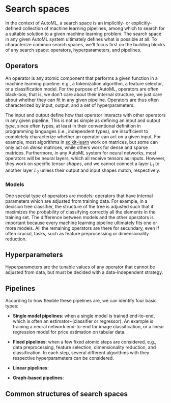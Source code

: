 # Search spaces

In the context of AutoML, a search space is an implicitly- or explicitly-defined collection of machine learning pipelines, among which to search for a suitable solution to a given machine learning problem.
The search space in any given AutoML system ultimately defines what is possible at all.
To characterize common search spaces, we'll focus first on the building blocks of any search space: operators, hyperparameters, and pipelines.

## Operators

An operator is any atomic component that performs a given function in a machine learning pipeline: e.g., a tokenization algorithm, a feature selector, or a classification model.
For the purpose of AutoML, operators are often black-box; that is, we don't care about their internal structure, we just care about whether they can fit in any given pipeline.
Operators are thus often characterized by input, output, and a set of hyperparameters.

The input and output define how that operator interacts with other operators in any given pipeline.
This is not as simple as defining an input and output *type*, since often types, at least in their conventional definition in programming languages (i.e., independent types), are insufficient to completely characterize whether an operator can act on a given input.
For example, most algorithms in [scikit-learn]() work on matrices, but some can only act on *dense* matrices, while others work for dense and sparse matrices.
Furthermore, in any AutoML system for neural networks, most operators will be neural layers, which all receive tensors as inputs.
However, they work on specific tensor *shapes*, and we cannot connect a layer $L_1$ to another layer $L_2$ unless their output and input shapes match, respectively.

### Models

One special type of operators are models: operators that have internal parameters which are adjusted from training data.
For example, in a decision tree classifier, the structure of the tree is adjusted such that it maximizes the probability of classifying correctly all the elements in the training set.
The difference between models and the other operators is important because every machine learning pipeline ultimately fits one or more models.
All the remaining operators are there for secundary, even if often crucial, tasks, such as feature preprocessing or dimensionality reduction.

## Hyperparameters

Hyperparameters are the tunable values of any operator that cannot be adjusted from data, but must be decided with a data-independent strategy.

## Pipelines

According to how flexible these pipelines are, we can identify four basic types:

- **Single model pipelines**: when a single model is trained end-to-end, which is often an estimator~(classifier or regressor). An example is training a neural network end-to-end for image classification, or a linear regression model for price estimation on tabular data.

- **Fixed pipelines**: when a few fixed atomic steps are considered, e.g., data preprocessing, feature selection, dimensionality reduction, and classification. In each step, several different algorithms with they respective hyperparameters can be considered.

- **Linear pipelines**:

- **Graph-based pipelines**:

## Common structures of search spaces